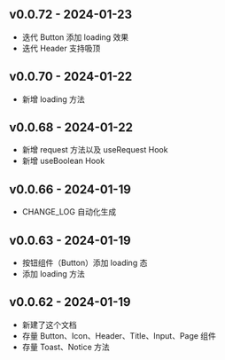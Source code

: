 v0.0.72 - 2024-01-23
--------------------
- 迭代 Button 添加 loading 效果
- 迭代 Header 支持吸顶

v0.0.70 - 2024-01-22
--------------------
- 新增 loading 方法

v0.0.68 - 2024-01-22
--------------------
- 新增 request 方法以及 useRequest Hook
- 新增 useBoolean Hook

v0.0.66 - 2024-01-19
--------------------
- CHANGE_LOG 自动化生成

v0.0.63 - 2024-01-19
--------------------
- 按钮组件（Button）添加 loading 态
- 添加 loading 方法

v0.0.62 - 2024-01-19
--------------------
- 新建了这个文档
- 存量 Button、Icon、Header、Title、Input、Page 组件
- 存量 Toast、Notice 方法
